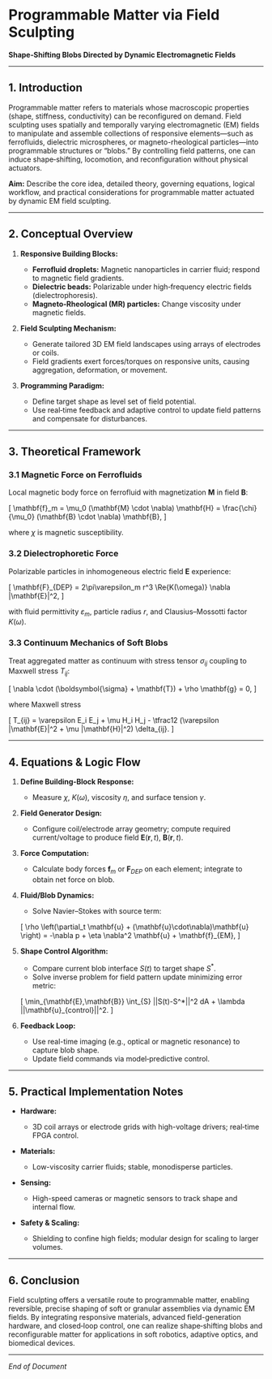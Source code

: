 # Programmable Matter via Field Sculpting
**Shape‑Shifting Blobs Directed by Dynamic Electromagnetic Fields**

---

## 1. Introduction

Programmable matter refers to materials whose macroscopic properties (shape, stiffness, conductivity) can be reconfigured on demand. Field sculpting uses spatially and temporally varying electromagnetic (EM) fields to manipulate and assemble collections of responsive elements—such as ferrofluids, dielectric microspheres, or magneto-rheological particles—into programmable structures or “blobs.” By controlling field patterns, one can induce shape‑shifting, locomotion, and reconfiguration without physical actuators.

**Aim:** Describe the core idea, detailed theory, governing equations, logical workflow, and practical considerations for programmable matter actuated by dynamic EM field sculpting.

---

## 2. Conceptual Overview

1. **Responsive Building Blocks:**

   * **Ferrofluid droplets:** Magnetic nanoparticles in carrier fluid; respond to magnetic field gradients.
   * **Dielectric beads:** Polarizable under high‑frequency electric fields (dielectrophoresis).
   * **Magneto‑Rheological (MR) particles:** Change viscosity under magnetic fields.

2. **Field Sculpting Mechanism:**

   * Generate tailored 3D EM field landscapes using arrays of electrodes or coils.
   * Field gradients exert forces/torques on responsive units, causing aggregation, deformation, or movement.

3. **Programming Paradigm:**

   * Define target shape as level set of field potential.
   * Use real‑time feedback and adaptive control to update field patterns and compensate for disturbances.

---

## 3. Theoretical Framework

### 3.1 Magnetic Force on Ferrofluids

Local magnetic body force on ferrofluid with magnetization **M** in field **B**:


\[
\mathbf{f}_m = \mu_0 (\mathbf{M} \cdot \nabla) \mathbf{H} = \frac{\chi}{\mu_0} (\mathbf{B} \cdot \nabla) \mathbf{B},
\]


where $\chi$ is magnetic susceptibility.

### 3.2 Dielectrophoretic Force

Polarizable particles in inhomogeneous electric field **E** experience:


\[
\mathbf{F}_{DEP} = 2\pi\varepsilon_m r^3 \Re\{K(\omega)\} \nabla |\mathbf{E}|^2,
\]


with fluid permittivity $\varepsilon_m$, particle radius $r$, and Clausius–Mossotti factor $K(\omega)$.

### 3.3 Continuum Mechanics of Soft Blobs

Treat aggregated matter as continuum with stress tensor $\sigma_{ij}$ coupling to Maxwell stress $T_{ij}$:


\[
\nabla \cdot (\boldsymbol{\sigma} + \mathbf{T}) + \rho \mathbf{g} = 0,
\]


where Maxwell stress


\[
T_{ij} = \varepsilon E_i E_j + \mu H_i H_j - \tfrac12 (\varepsilon |\mathbf{E}|^2 + \mu |\mathbf{H}|^2) \delta_{ij}.
\]


---

## 4. Equations & Logic Flow

1. **Define Building‑Block Response:**

   * Measure $\chi$, $K(\omega)$, viscosity $\eta$, and surface tension $\gamma$.

2. **Field Generator Design:**

   * Configure coil/electrode array geometry; compute required current/voltage to produce field $\mathbf{E}(\mathbf{r},t)$, $\mathbf{B}(\mathbf{r},t)$.

3. **Force Computation:**

   * Calculate body forces $\mathbf{f}_m$ or $\mathbf{F}_{DEP}$ on each element; integrate to obtain net force on blob.

4. **Fluid/Blob Dynamics:**

   * Solve Navier–Stokes with source term:

   
   \[
   \rho \left(\partial_t \mathbf{u} + (\mathbf{u}\cdot\nabla)\mathbf{u} \right) = -\nabla p + \eta \nabla^2 \mathbf{u} + \mathbf{f}_{EM},
   \]
   

5. **Shape Control Algorithm:**

   * Compare current blob interface $S(t)$ to target shape $S^*$.
   * Solve inverse problem for field pattern update minimizing error metric:

   
   \[
   \min_{\mathbf{E},\mathbf{B}} \int_{S} ||S(t)-S^*||^2 dA + \lambda ||\mathbf{u}_{control}||^2.
   \]
   

6. **Feedback Loop:**

   * Use real-time imaging (e.g., optical or magnetic resonance) to capture blob shape.
   * Update field commands via model‑predictive control.

---

## 5. Practical Implementation Notes

* **Hardware:**

  * 3D coil arrays or electrode grids with high-voltage drivers; real‑time FPGA control.
* **Materials:**

  * Low-viscosity carrier fluids; stable, monodisperse particles.
* **Sensing:**

  * High-speed cameras or magnetic sensors to track shape and internal flow.
* **Safety & Scaling:**

  * Shielding to confine high fields; modular design for scaling to larger volumes.

---

## 6. Conclusion

Field sculpting offers a versatile route to programmable matter, enabling reversible, precise shaping of soft or granular assemblies via dynamic EM fields. By integrating responsive materials, advanced field-generation hardware, and closed‑loop control, one can realize shape‑shifting blobs and reconfigurable matter for applications in soft robotics, adaptive optics, and biomedical devices.

---

*End of Document*
